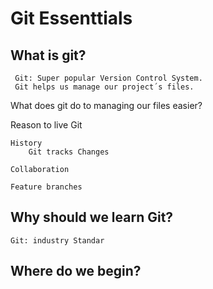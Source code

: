 # Git Essenttials

## What is git?

     Git: Super popular Version Control System.
     Git helps us manage our project´s files.

What does git do to managing our files easier?

Reason to live Git

    History
        Git tracks Changes

    Collaboration

    Feature branches

## Why should we learn Git?

    Git: industry Standar

## Where do we begin?

